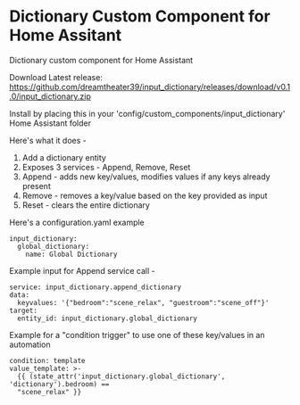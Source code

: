 # Dictionary Custom Component for Home Assitant
Dictionary custom component for Home Assistant

Download Latest release:
https://github.com/dreamtheater39/input_dictionary/releases/download/v0.1.0/input_dictionary.zip

Install by placing this in your 'config/custom_components/input_dictionary' Home Assistant folder

Here's what it does -
1. Add a dictionary entity
2. Exposes 3 services - Append, Remove, Reset
3. Append - adds new key/values, modifies values if any keys already present
4. Remove - removes a key/value based on the key provided as input
5. Reset - clears the entire dictionary


Here's a configuration.yaml example
```
input_dictionary:
  global_dictionary:
    name: Global Dictionary
```
Example input for Append service call - 
```
service: input_dictionary.append_dictionary
data:
  keyvalues: '{"bedroom":"scene_relax", "guestroom":"scene_off"}'
target:
  entity_id: input_dictionary.global_dictionary
```
Example for a "condition trigger" to use one of these key/values in an automation
```
condition: template
value_template: >-
  {{ (state_attr('input_dictionary.global_dictionary', 'dictionary').bedroom) ==
  "scene_relax" }}
```
